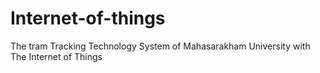 # Internet-of-things
The tram Tracking Technology System of Mahasarakham University with The Internet of Things
